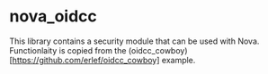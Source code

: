 nova_oidcc
=====

This library contains a security module that can be used with Nova. Functionlaity is copied from the (oidcc_cowboy)[https://github.com/erlef/oidcc_cowboy] example.

